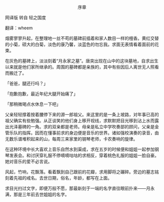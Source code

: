 <p align="center">序章</p>

网译版 转自 轻之国度

翻译：wheem

烟雾寥寥升起，在整理地一丝不苟的墓碑前插着和家人数目一样的檀香。黄红交替的小菊，硕大的白菊，淡色的康乃馨，淡蓝色的勿忘我。求面无表情看着面前的花束。

在灰色的墓碑上，淡淡刻着“月永家之墓”。唐突出现在山中的这块墓地，自求出生以来就是他们家所继承的。周围的墓碑都是亲族的，其中有些因后人离世无人照看而搬迁了。

「爸爸，腿还行吗？」

「抱歉抱歉，最近年纪大腿开始痛了」

「那稍微喝点水休息一下吧」

父亲轻轻撑着按着腰停下来的源一郎祖父。来这里的是一条上坡路，对年事已高的祖父确实有些勉强。从正谈笑的他们身上移开视线，求默默把目光移到沾上水而露出光泽墓碑的一角。求的双亲都是老师。母亲是私立中学吹奏部的顾问，父亲是金管乐队的指挥。因而在懂事前求的身边便是音乐的世界。诸如强校演奏的录音，由无数乐谱堆积起来的山，每周三来家里的钢琴老师，卡农奏响的旋律。

在这种环境中长大喜欢上音乐自然水到渠成，求在五岁的时候便和姐姐一起参加钢琴发表会。和讨厌穿礼服不停嘀嘀咕咕的求相反，穿着桃色礼服的姐姐一脸自豪。她对音乐的爱不必言说。

风起，竹响，花飘落。看着飘到自己跟前的花瓣，求用脚将之碾碎。旁边的墓志铭刻着先祖的戒名。去世日期，俗名，年龄，都写在上面。

求目光扫过文字，即便万般不愿，那最新刻于一端的名字直往眼前扑来——月永满，那是三年前去世姐姐的名字。


